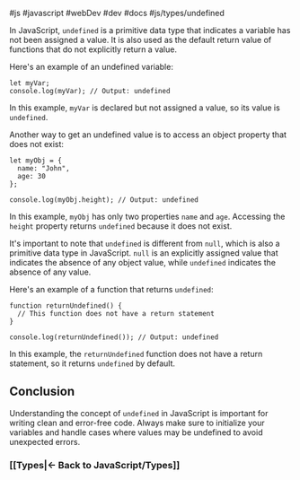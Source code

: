 #js #javascript #webDev #dev #docs #js/types/undefined 

In JavaScript, `undefined` is a primitive data type that indicates a variable has not been assigned a value. It is also used as the default return value of functions that do not explicitly return a value.

Here's an example of an undefined variable:

```
let myVar;
console.log(myVar); // Output: undefined

```

In this example, `myVar` is declared but not assigned a value, so its value is `undefined`.

Another way to get an undefined value is to access an object property that does not exist:

```
let myObj = {
  name: "John",
  age: 30
};

console.log(myObj.height); // Output: undefined

```

In this example, `myObj` has only two properties `name` and `age`. Accessing the `height` property returns `undefined` because it does not exist.

It's important to note that `undefined` is different from `null`, which is also a primitive data type in JavaScript. `null` is an explicitly assigned value that indicates the absence of any object value, while `undefined` indicates the absence of any value.

Here's an example of a function that returns `undefined`:

```
function returnUndefined() {
  // This function does not have a return statement
}

console.log(returnUndefined()); // Output: undefined

```

In this example, the `returnUndefined` function does not have a return statement, so it returns `undefined` by default.

## Conclusion

Understanding the concept of `undefined` in JavaScript is important for writing clean and error-free code. Always make sure to initialize your variables and handle cases where values may be undefined to avoid unexpected errors.



### [[Types|<- Back to JavaScript/Types]]